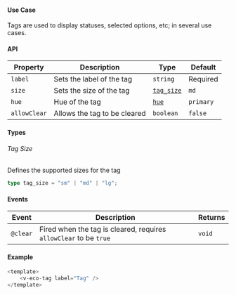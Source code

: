 #### Use Case

Tags are used to display statuses, selected options, etc; in several use cases.

#### API

| Property     | Description                  | Type                    | Default   |
| ------------ | ---------------------------- | ----------------------- | --------- |
| `label`      | Sets the label of the tag    | `string`                | Required  |
| `size`       | Sets the size of the tag     | [`tag_size`](#tag-size) | `md`      |
| `hue`        | Hue of the tag               | [`hue`](/types#hue)     | `primary` |
| `allowClear` | Allows the tag to be cleared | `boolean`               | `false`   |

#### Types

###### Tag Size

Defines the supported sizes for the tag

```ts
type tag_size = "sm" | "md" | "lg";
```

#### Events

| Event    | Description                                                       | Returns |
| -------- | ----------------------------------------------------------------- | ------- |
| `@clear` | Fired when the tag is cleared, requires `allowClear` to be `true` | `void`  |

#### Example

```js
<template>
	<v-eco-tag label="Tag" />
</template>
```
